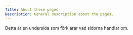 ```yaml
---
Title: About these pages
Description: General description about the pages.
---
```

Detta är en undersida som förklarar vad sidorna handlar om.
